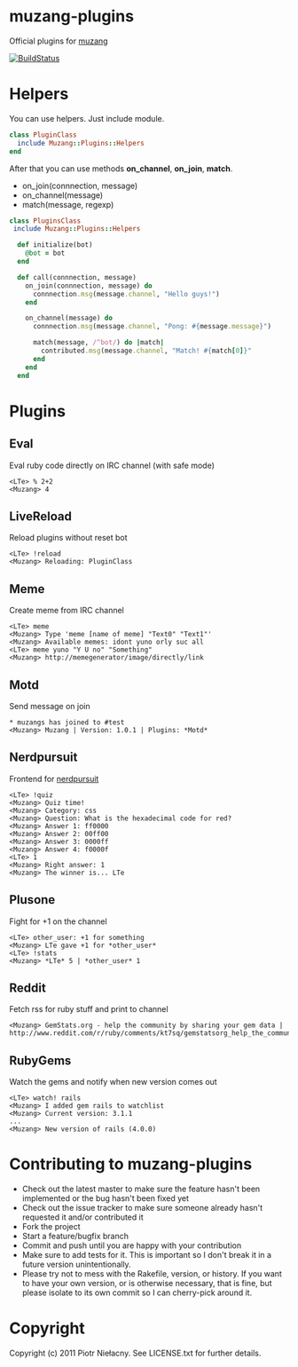 muzang-plugins
==============

Official plugins for [muzang](http://github.com/LTe/muzang)

[![BuildStatus](http://travis-ci.org/LTe/muzang-plugins.png)](http://github.com/LTe/muzang-plugins)

Helpers
=======

You can use helpers. Just include module.

```ruby
class PluginClass
  include Muzang::Plugins::Helpers
end
```

After that you can use methods **on_channel**, **on_join**, **match**.

* on_join(connnection, message)
* on_channel(message)
* match(message, regexp)

```ruby
class PluginsClass
 include Muzang::Plugins::Helpers

  def initialize(bot)
    @bot = bot
  end

  def call(connnection, message)
    on_join(connnection, message) do
      connnection.msg(message.channel, "Hello guys!")
    end

    on_channel(message) do
      connnection.msg(message.channel, "Pong: #{message.message}")

      match(message, /^bot/) do |match|
        contributed.msg(message.channel, "Match! #{match[0]}"
      end
    end
  end
```


Plugins
=======

## Eval
Eval ruby code directly on IRC channel (with safe mode)

```
<LTe> % 2+2
<Muzang> 4
```

## LiveReload
Reload plugins without reset bot

```
<LTe> !reload
<Muzang> Reloading: PluginClass
```

## Meme
Create meme from IRC channel

```
<LTe> meme
<Muzang> Type 'meme [name of meme] "Text0" "Text1"'
<Muzang> Available memes: idont yuno orly suc all
<LTe> meme yuno "Y U no" "Something"
<Muzang> http://memegenerator/image/directly/link
```

## Motd
Send message on join

```
* muzangs has joined to #test
<Muzang> Muzang | Version: 1.0.1 | Plugins: *Motd*
```

## Nerdpursuit
Frontend for [nerdpursuit](https://github.com/Nerds/NerdPursuit)

```
<LTe> !quiz
<Muzang> Quiz time!
<Muzang> Category: css
<Muzang> Question: What is the hexadecimal code for red?
<Muzang> Answer 1: ff0000
<Muzang> Answer 2: 00ff00
<Muzang> Answer 3: 0000ff
<Muzang> Answer 4: f0000f
<LTe> 1
<Muzang> Right answer: 1
<Muzang> The winner is... LTe
```

## Plusone
Fight for +1 on the channel

```
<LTe> other_user: +1 for something
<Muzang> LTe gave +1 for *other_user*
<LTe> !stats
<Muzang> *LTe* 5 | *other_user* 1
```

## Reddit
Fetch rss for ruby stuff and print to channel

```
<Muzang> GemStats.org - help the community by sharing your gem data | http://www.reddit.com/r/ruby/comments/kt7sq/gemstatsorg_help_the_community_by_sharing_your/
```

## RubyGems
Watch the gems and notify when new version comes out

```
<LTe> watch! rails
<Muzang> I added gem rails to watchlist
<Muzang> Current version: 3.1.1
...
<Muzang> New version of rails (4.0.0)
````

Contributing to muzang-plugins
==============================
 
* Check out the latest master to make sure the feature hasn't been implemented or the bug hasn't been fixed yet
* Check out the issue tracker to make sure someone already hasn't requested it and/or contributed it
* Fork the project
* Start a feature/bugfix branch
* Commit and push until you are happy with your contribution
* Make sure to add tests for it. This is important so I don't break it in a future version unintentionally.
* Please try not to mess with the Rakefile, version, or history. If you want to have your own version, or is otherwise necessary, that is fine, but please isolate to its own commit so I can cherry-pick around it.

Copyright
=========

Copyright (c) 2011 Piotr Niełacny. See LICENSE.txt for
further details.

